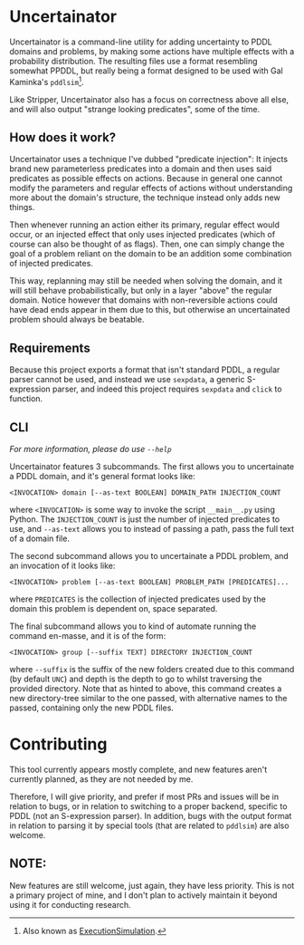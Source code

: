 # Uncertainator
Uncertainator is a command-line utility for adding uncertainty to PDDL domains and problems, by making some actions have multiple effects with a probability distribution. The resulting files use a format resembling somewhat PPDDL, but really being a format designed to be used with Gal Kaminka's `pddlsim`[^1].

Like Stripper, Uncertainator also has a focus on correctness above all else, and will also output "strange looking predicates", some of the time.

## How does it work?
Uncertainator uses a technique I've dubbed "predicate injection": It injects brand new parameterless predicates into a domain and then uses said predicates as possible effects on actions. Because in general one cannot modify the parameters and regular effects of actions without understanding more about the domain's structure, the technique instead only adds new things.

Then whenever running an action either its primary, regular effect would occur, or an injected effect that only uses injected predicates (which of course can also be thought of as flags). Then, one can simply change the goal of a problem reliant on the domain to be an addition some combination of injected predicates.

This way, replanning may still be needed when solving the domain, and it will still behave probabilistically, but only in a layer "above" the regular domain. Notice however that domains with non-reversible actions could have dead ends appear in them due to this, but otherwise an uncertainated problem should always be beatable.

## Requirements
Because this project exports a format that isn't standard PDDL, a regular parser cannot be used, and instead we use `sexpdata`, a generic S-expression parser, and indeed this project requires `sexpdata` and `click` to function.

## CLI
*For more information, please do use `--help`*

Uncertainator features 3 subcommands. The first allows you to uncertainate a PDDL domain, and it's general format looks like:
```
<INVOCATION> domain [--as-text BOOLEAN] DOMAIN_PATH INJECTION_COUNT
```
where `<INVOCATION>` is some way to invoke the script `__main__.py` using Python. The `INJECTION_COUNT` is just the number of injected predicates to use, and `--as-text` allows you to instead of passing a path, pass the full text of a domain file.

The second subcommand allows you to uncertainate a PDDL problem, and an invocation of it looks like:
```
<INVOCATION> problem [--as-text BOOLEAN] PROBLEM_PATH [PREDICATES]...
```
where `PREDICATES` is the collection of injected predicates used by the domain this problem is dependent on, space separated.

The final subcommand allows you to kind of automate running the command en-masse, and it is of the form:
```
<INVOCATION> group [--suffix TEXT] DIRECTORY INJECTION_COUNT
```
where `--suffix` is the suffix of the new folders created due to this command (by default `UNC`) and depth is the depth to go to whilst traversing the provided directory. Note that as hinted to above, this command creates a new directory-tree similar to the one passed, with alternative names to the passed, containing only the new PDDL files.

# Contributing
This tool currently appears mostly complete, and new features aren't currently planned, as they are not needed by me.

Therefore, I will give priority, and prefer if most PRs and issues will be in relation to bugs, or in relation to switching to a proper backend, specific to PDDL (not an S-expression parser). In addition, bugs with the output format in relation to parsing it by special tools (that are related to `pddlsim`) are also welcome.

## NOTE:
New features are still welcome, just again, they have less priority. This is not a primary project of mine, and I don't plan to actively maintain it beyond using it for conducting research.

[^1]: Also known as [ExecutionSimulation](https://bitbucket.org/galk-opensource/executionsimulation/src/master/).
